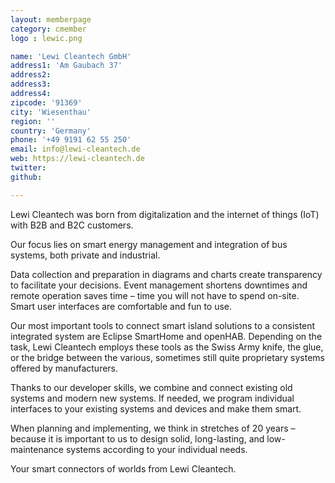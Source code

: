 ```yaml
---
layout: memberpage
category: cmember
logo : lewic.png

name: 'Lewi Cleantech GmbH'
address1: 'Am Gaubach 37'
address2: 
address3: 
address4: 
zipcode: '91369'
city: 'Wiesenthau'
region: ''
country: 'Germany'
phone: '+49 9191 62 55 250'
email: info@lewi-cleantech.de
web: https://lewi-cleantech.de
twitter: 
github: 

---
```

<p>Lewi Cleantech was born from digitalization and the internet of things (IoT) with B2B and B2C customers.

Our focus lies on smart energy management and integration of bus systems, both private and industrial.</p>

<!--more-->

<p>Data collection and preparation in diagrams and charts create transparency to facilitate your decisions. Event management shortens downtimes and remote operation saves time – time you will not have to spend on-site. Smart user interfaces are comfortable and fun to use.</p>

<p>Our most important tools to connect smart island solutions to a consistent integrated system are Eclipse SmartHome and openHAB. Depending on the task, Lewi Cleantech employs these tools as the Swiss Army knife, the glue, or the bridge between the various, sometimes still quite proprietary systems offered by manufacturers.</p>

<p>Thanks to our developer skills, we combine and connect existing old systems and modern new systems. If needed, we program individual interfaces to your existing systems and devices and make them smart.</p>

<p>When planning and implementing, we think in stretches of 20 years – because it is important to us to design solid, long-lasting, and low-maintenance systems according to your individual needs.</p>

<p>Your smart connectors of worlds from Lewi Cleantech.</p>
